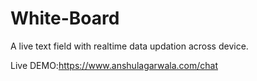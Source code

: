 # White-Board
A live text field with realtime data updation across device.

Live DEMO:https://www.anshulagarwala.com/chat
